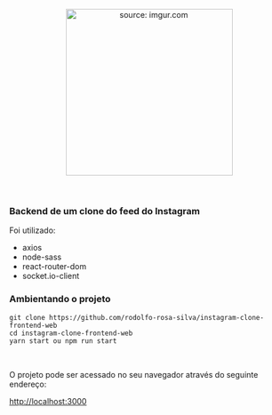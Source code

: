 <p  align="center">
<img src="https://i.imgur.com/FGp7IlS.jpg" title="source: imgur.com" height="300" />
</p>
<br>
<h3>Backend de um clone do feed do Instagram</h3>

<p>Foi utilizado:</p>

- axios
- node-sass
- react-router-dom
- socket.io-client

<h3>Ambientando o projeto</h3>

    git clone https://github.com/rodolfo-rosa-silva/instagram-clone-frontend-web
    cd instagram-clone-frontend-web
    yarn start ou npm run start

<br>

<p>O projeto pode ser acessado no seu navegador através do seguinte endereço:</p>

<a href="http://localhost:3000" target="_blank">http://localhost:3000</a>
